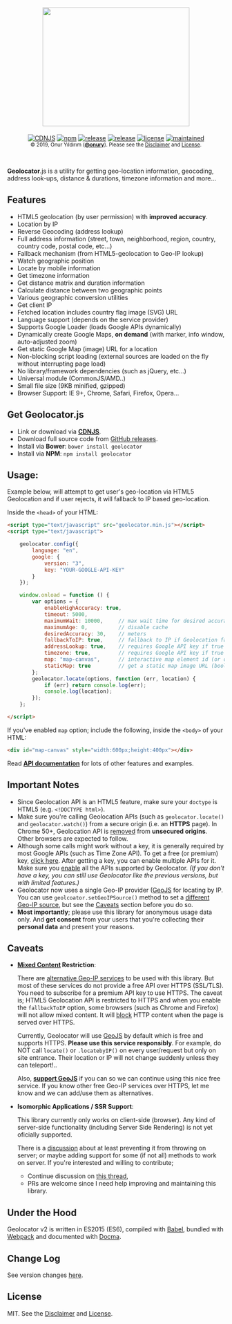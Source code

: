 <h1 align="center">
    <a href="https://github.com/onury/geolocator">
        <img width="340" height="275" src="https://raw.github.com/onury/geolocator/master/geolocator-logo.png" />
    </a>
</h1>

<p align="center">
<a href="https://cdnjs.com/libraries/geolocator"><img src="https://img.shields.io/cdnjs/v/geolocator.svg?style=flat-square" alt="CDNJS" /></a>
<a href="https://www.npmjs.com/package/geolocator"><img src="http://img.shields.io/npm/v/geolocator.svg?style=flat-square" alt="npm" /></a>
<a href="https://github.com/onury/geolocator"><img src="https://img.shields.io/github/release/onury/geolocator.svg?style=flat-square" alt="release" /></a>
<a href="https://david-dm.org/onury/geolocator"><img src="https://david-dm.org/onury/geolocator.svg?style=flat-square" alt="release" /></a>
<a href="https://github.com/onury/geolocator/blob/master/LICENSE"><img src="http://img.shields.io/npm/l/geolocator.svg?style=flat-square" alt="license" /></a>
<a href="https://github.com/onury/geolocator/graphs/commit-activity"><img src="https://img.shields.io/maintenance/yes/2019.svg?style=flat-square" alt="maintained" /></a>
<br />
<sub>© 2019, Onur Yıldırım (<b><a href="https://github.com/onury">@onury</a></b>). Please see the <a href="https://github.com/onury/geolocator/blob/master/DISCLAIMER">Disclaimer</a> and <a href="https://github.com/onury/geolocator/blob/master/LICENSE">License</a>.</sub>
</p>
<br />

**Geolocator**.js is a utility for getting geo-location information, geocoding, address look-ups, distance & durations, timezone information and more...

## Features

 - HTML5 geolocation (by user permission) with **improved accuracy**.
 - Location by IP
 - Reverse Geocoding (address lookup)
 - Full address information (street, town, neighborhood, region, country, country code, postal code, etc...)
 - Fallback mechanism (from HTML5-geolocation to Geo-IP lookup)
 - Watch geographic position
 - Locate by mobile information
 - Get timezone information
 - Get distance matrix and duration information
 - Calculate distance between two geographic points
 - Various geographic conversion utilities
 - Get client IP
 - Fetched location includes country flag image (SVG) URL
 - Language support (depends on the service provider)
 - Supports Google Loader (loads Google APIs dynamically)
 - Dynamically create Google Maps, **on demand** (with marker, info window, auto-adjusted zoom)
 - Get static Google Map (image) URL for a location
 - Non-blocking script loading (external sources are loaded on the fly without interrupting page load)
 - No library/framework dependencies (such as jQuery, etc...)
 - Universal module (CommonJS/AMD..)
 - Small file size (9KB minified, gzipped)
 - Browser Support: IE 9+, Chrome, Safari, Firefox, Opera...

## Get Geolocator.js

- Link or download via [**CDNJS**][cdnjs].
- Download full source code from [GitHub releases][releases].
- Install via **Bower**: `bower install geolocator`
- Install via **NPM**: `npm install geolocator`

## Usage:

Example below, will attempt to get user's geo-location via HTML5 Geolocation and if user rejects, it will fallback to IP based geo-location.

Inside the `<head>` of your HTML:
```html
<script type="text/javascript" src="geolocator.min.js"></script>
<script type="text/javascript">

    geolocator.config({
        language: "en",
        google: {
            version: "3",
            key: "YOUR-GOOGLE-API-KEY"
        }
    });

    window.onload = function () {
        var options = {
            enableHighAccuracy: true,
            timeout: 5000,
            maximumWait: 10000,     // max wait time for desired accuracy
            maximumAge: 0,          // disable cache
            desiredAccuracy: 30,    // meters
            fallbackToIP: true,     // fallback to IP if Geolocation fails or rejected
            addressLookup: true,    // requires Google API key if true
            timezone: true,         // requires Google API key if true
            map: "map-canvas",      // interactive map element id (or options object)
            staticMap: true         // get a static map image URL (boolean or options object)
        };
        geolocator.locate(options, function (err, location) {
            if (err) return console.log(err);
            console.log(location);
        });
    };

</script>
```

If you've enabled `map` option; include the following, inside the `<body>` of your HTML:
```html
<div id="map-canvas" style="width:600px;height:400px"></div>
```
Read [**API documentation**][api-docs] for lots of other features and examples.

## Important Notes

- Since Geolocation API is an HTML5 feature, make sure your `doctype` is HTML5 (e.g. `<!DOCTYPE html>`).
- Make sure you're calling Geolocation APIs (such as `geolocator.locate()` and `geolocator.watch()`) from a secure origin (i.e. an **HTTPS** page). In Chrome 50+, Geolocation API is [removed][chrome-unsecure] from **unsecured origins**. Other browsers are expected to follow.
- Although some calls might work without a key, it is generally required by most Google APIs (such as Time Zone API). To get a free (or premium) key, [click here][google-docs]. After getting a key, you can enable multiple APIs for it. Make sure you [enable][google-console] all the APIs supported by Geolocator. *(If you don't have a key, you can still use Geolocator like the previous versions, but with limited features.)*
- Geolocator now uses a single Geo-IP provider ([GeoJS](https://www.geojs.io) for locating by IP. You can use `geolcoator.setGeoIPSource()` method to set a [different Geo-IP source][geo-src], but see the [Caveats](#caveats) section before you do so.
- **Most importantly**; please use this library for anonymous usage data only. And **get consent** from your users that you're collecting their **personal data** and present your reasons.

## Caveats

- **[Mixed Content](https://developers.google.com/web/fundamentals/security/prevent-mixed-content/what-is-mixed-content) Restriction**:

    There are [alternative Geo-IP services][geo-src] to be used with this library. But most of these services do not provide a free API over HTTPS (SSL/TLS). You need to subscribe for a premium API key to use HTTPS. The caveat is; HTML5 Geolocation API is restricted to HTTPS and when you enable the `fallbackToIP` option, some browsers (such as Chrome and Firefox) will not allow mixed content. It will [block](https://developer.mozilla.org/en-US/docs/Web/Security/Mixed_content/How_to_fix_website_with_mixed_content) HTTP content when the page is served over HTTPS.

    Currently, Geolocator will use [GeoJS](https://www.geojs.io) by default which is free and supports HTTPS. **Please use this service responsibly**. For example, do NOT call `locate()` or `.locatebyIP()` on every user/request but only on site entrance. Their location or IP will not change suddenly unless they can teleport!.. 
    
    Also, [**support GeoJS**](https://www.geojs.io) if you can so we can continue using this nice free service. If you know other free Geo-IP services over HTTPS, let me know and we can add/use them as alternatives.

- **Isomorphic Applications / SSR Support**:

    This library currently only works on client-side (browser). Any kind of server-side functionality (including Server Side Rendering) is not yet oficially supported.

    There is a [discussion](https://github.com/onury/geolocator/issues/55) about at least preventing it from throwing on server; or maybe adding support for some (if not all) methods to work on server. If you're interested and willing to contribute;

    - Continue discussion on [this thread](https://github.com/onury/geolocator/issues/55),
    - PRs are welcome since I need help improving and maintaining this library.

## Under the Hood

Geolocator v2 is written in ES2015 (ES6), compiled with [Babel][babel], bundled with [Webpack][webpack] and documented with [Docma][docma].

## Change Log

See version changes [here][changelog].

## License

MIT. See the [Disclaimer][disclaimer] and [License][license].


[api-docs]:https://onury.github.io/geolocator/?api=geolocator
[changelog]:https://onury.github.io/geolocator/?content=changelog
[license]: https://github.com/onury/geolocator/blob/master/LICENSE
[disclaimer]: https://github.com/onury/geolocator/blob/master/DISCLAIMER
[uncompressed]: https://raw.github.com/onury/geolocator/master/src/geolocator.js
[compressed]: https://raw.github.com/onury/geolocator/master/src/geolocator.min.js
[cdnjs]:https://cdnjs.com/libraries/geolocator
[demo]: http://rawgit.com/onury/geolocator/master/example/index.html
[geo-src]:https://github.com/onury/geolocator/tree/master/src/geo-ip-sources
[example-img]: https://raw.github.com/onury/geolocator/master/screenshots/geolocator-example.jpg
[npm-package]: https://www.npmjs.com/package/geolocator
[releases]:https://github.com/onury/geolocator/releases
[legacy-version]:https://github.com/onury/geolocator/releases/tag/v1.2.9
[babel]:https://github.com/babel/babel
[webpack]:https://github.com/webpack/webpack
[docma]:https://github.com/onury/docma
[google-docs]:https://developers.google.com/maps/documentation/javascript
[google-console]:https://console.developers.google.com
[chrome-unsecure]:https://developers.google.com/web/updates/2016/04/geolocation-on-secure-contexts-only?hl=en
[bug-884921]:https://bugzilla.mozilla.org/show_bug.cgi?id=884921
[bug-675533]:https://bugzilla.mozilla.org/show_bug.cgi?id=675533
